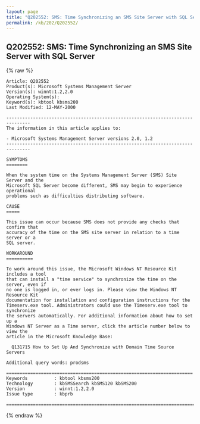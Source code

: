 ```yaml
---
layout: page
title: "Q202552: SMS: Time Synchronizing an SMS Site Server with SQL Server"
permalink: /kb/202/Q202552/
---
```


## Q202552: SMS: Time Synchronizing an SMS Site Server with SQL Server

{% raw %}

	Article: Q202552
	Product(s): Microsoft Systems Management Server
	Version(s): winnt:1.2,2.0
	Operating System(s): 
	Keyword(s): kbtool kbsms200
	Last Modified: 12-MAY-2000
	
	-------------------------------------------------------------------------------
	The information in this article applies to:
	
	- Microsoft Systems Management Server versions 2.0, 1.2 
	-------------------------------------------------------------------------------
	
	SYMPTOMS
	========
	
	When the system time on the Systems Management Server (SMS) Site Server and the
	Microsoft SQL Server become different, SMS may begin to experience operational
	problems such as difficulties distributing software.
	
	CAUSE
	=====
	
	This issue can occur because SMS does not provide any checks that confirm that
	accuracy of the time on the SMS site server in relation to a time server or a
	SQL server.
	
	WORKAROUND
	==========
	
	To work around this issue, the Microsoft Windows NT Resource Kit includes a tool
	that can install a "time service" to synchronize the time on the server, even if
	no one is logged in, or ever logs in. Please view the Windows NT Resource Kit
	documentation for installation and configuration instructions for the
	Timeserv.exe tool. Administrators could use the Timeserv.exe tool to synchronize
	the servers automatically. For additional information about how to set up a
	Windows NT Server as a Time server, click the article number below to view the
	article in the Microsoft Knowledge Base:
	
	  Q131715 How to Set Up And Synchronize with Domain Time Source Servers
	
	Additional query words: prodsms
	
	======================================================================
	Keywords          : kbtool kbsms200 
	Technology        : kbSMSSearch kbSMS120 kbSMS200
	Version           : winnt:1.2,2.0
	Issue type        : kbprb
	
	=============================================================================
	

{% endraw %}
